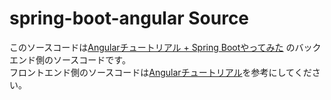 # spring-boot-angular Source
このソースコードは[Angularチュートリアル + Spring Bootやってみた](http://qiita.com/panichi/items/7e17820d02fa274bf04a)
のバックエンド側のソースコードです。  
フロントエンド側のソースコードは[Angularチュートリアル](https://angular.io/docs/ts/latest/tutorial/)を参考にしてください。


